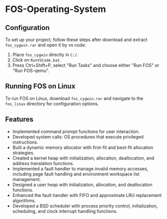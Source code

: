 # FOS-Operating-System

## Configuration

To set up your project, follow these steps after download and extract `fos_cygwin.rar` and open it by vs code:

1. Place `fos_cygwin` directly in `C:/`.
2. Click on `RunVSCode.bat`.
3. Press Ctrl+Shift+P, select "Run Tasks" and choose either "Run FOS" or "Run FOS-qemu".

## Running FOS on Linux

To run FOS on Linux, download `fos_cygwin.rar` and navigate to the `fos_linux` directory for configuration options.

## Features

- Implemented command prompt functions for user interaction.
- Developed system calls: OS procedures that execute privileged instructions.
- Built a dynamic memory allocator with first-fit and best-fit allocation strategies.
- Created a kernel heap with initialization, allocation, deallocation, and address translation functions.
- Implemented a fault handler to manage invalid memory accesses, including page fault handling and environment workspace list management.
- Designed a user heap with initialization, allocation, and deallocation functions.
- Enhanced the fault handler with FIFO and approximate LRU replacement algorithms.
- Developed a BSD scheduler with process priority control, initialization, scheduling, and clock interrupt handling functions.
